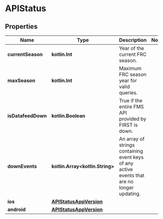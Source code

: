 
# APIStatus

## Properties
Name | Type | Description | Notes
------------ | ------------- | ------------- | -------------
**currentSeason** | **kotlin.Int** | Year of the current FRC season. | 
**maxSeason** | **kotlin.Int** | Maximum FRC season year for valid queries. | 
**isDatafeedDown** | **kotlin.Boolean** | True if the entire FMS API provided by FIRST is down. | 
**downEvents** | **kotlin.Array&lt;kotlin.String&gt;** | An array of strings containing event keys of any active events that are no longer updating. | 
**ios** | [**APIStatusAppVersion**](APIStatusAppVersion.md) |  | 
**android** | [**APIStatusAppVersion**](APIStatusAppVersion.md) |  | 



